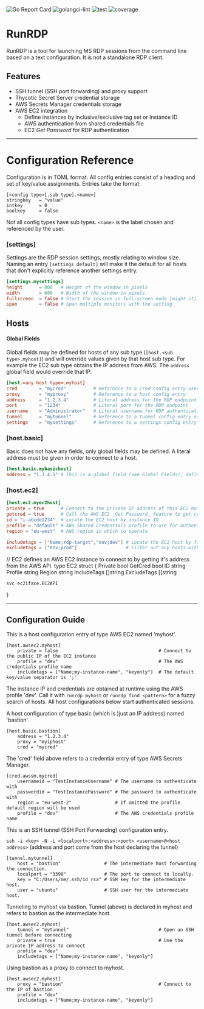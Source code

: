 ![Go Report Card](https://goreportcard.com/badge/github.com/danhale-git/runrdp)
![golangci-lint](https://github.com/danhale-git/runrdp/actions/workflows/golangci-lint.yaml/badge.svg)
![test](https://github.com/danhale-git/craft/actions/workflows/go-test.yaml/badge.svg)
![coverage](https://img.shields.io/badge/coverage-72.7%25-yellow)

# RunRDP

RunRDP is a tool for launching MS RDP sessions from the command line based on a text configuration. It is not a standalone RDP client.

## Features
* SSH tunnel (SSH port forwarding) and proxy support
* Thycotic Secret Server credential storage
* AWS Secrets Manager credentials storage
* AWS EC2 integration
    * Define instances by inclusive/exclusive tag set or instance ID
    * AWS authentication from shared credentials file
    * EC2 _Get Password_ for RDP authentication
-------
# Configuration Reference

Configuration is in TOML format. All config entries consist of a heading and set of key/value assignments.
Entries take the format:
```
[<config type>[.sub type].<name>]
stringkey   = "value"
intkey      = 0
boolkey     = false
```

Not all config types have sub types. `<name>` is the label chosen and referenced by the user.

### [settings]
Settings are the RDP session settings, mostly relating to window size. Naming an entry `[settings.default]` will make it the default for all hosts that don't explicitly reference another settings entry.
```toml
[settings.mysettings]
height      = 800   # Height of the window in pixels
width       = 600   # Width of the window in pixels
fullscreen  = false # Start the session in full-screen mode (might still start in full-screen if false)
span        = false # Span multiple monitors with the setting
```

## Hosts

#### Global Fields
Global fields may be defined for hosts of any sub type (`[host.<sub type>.myhost]`) and will override values given by that host sub type. For example the EC2 sub type obtains the IP address from AWS. The `address` global field would override that IP. 
```toml
[host.<any host type>.myhost]
cred        = "mycred"          # Reference to a cred config entry used to authenticate (e.g. [cred.thycotic.mycred])
proxy       = "myproxy"         # Reference to a host config entry
address     = "1.2.3.4"         # Literal address for the RDP endpoint
port        = "1234"            # Literal port for the RDP endpoint
username    = "Administrator"   # Literal username for RDP authentication
tunnel      = "mytunnel"        # Reference to a tunnel config entry used to start an SSH tunnel (e.g. [cred.tunnel.mytunnel])
settings    = "mysettings"      # Reference to a settings config entry to define RDP settings (e.g. [settings.mysettings])
```

### [host.basic]
Basic does not have any fields, only global fields may be defined. A literal address must be given in order to connect to a host.
```toml
[host.basic.mybasichost]
address = "1.3.4.5" # This is a global field (see Global Fields), defined here as an example
```

### [host.ec2]

```toml
[host.ec2.myec2host]
private = true      # Connect to the private IP address of this EC2 host
getcred = true      # Call the AWS EC2 _Get Password_ feature to get credentials for RDP authentication
id = "i-abcde1234"  # Locate the EC2 host by instance ID
profile = "default" # AWS Shared Credentials profile to use for authentication
region = "eu-west"  # AWS region in which to operate

includetags = ["Name;rdp-target","env;dev"] # Locate the EC2 host by filtering for these tags
excludetags = ["env;prod"]                  # Filter out any hosts with these tags
```



// EC2 defines an AWS EC2 instance to connect to by getting it's address from the AWS API.
type EC2 struct {
Private     bool
GetCred     bool
ID          string
Profile     string
Region      string
IncludeTags []string
ExcludeTags []string

	svc ec2iface.EC2API
}

_______
## Configuration Guide

This is a host configuration entry of type AWS EC2 named 'myhost'.

    [host.awsec2.myhost]
        private = false                                     # Connect to the public IP of the EC2 instance
        profile = "dev"                                     # The AWS credentials profile name
        includetags = ["Name;my-instance-name", "keyonly"]  # The default key/value separator is ';'
        
The instance IP and credentials are obtained at runtime using the AWS profile 'dev'.
Call it with `runrdp myhost` or `runrdp find <pattern>` for a fuzzy search of hosts.
All host configurations below start authenticated sessions.

A host configuration of type basic (which is )just an IP address) named 'bastion'.

    [host.basic.bastion]
        address = "1.2.3.4"
        proxy = "myiphost"
        cred = "mycred"
        
The 'cred' field above refers to a credential entry of type AWS Secrets Manager.
        
    [cred.awssm.mycred]
        usernameid = "TestInstanceUsername" # The username to authenticate with
        passwordid = "TestInstancePassword" # The password to authenticate with
        region = "eu-west-2"                # If omitted the profile default region will be used
        profile = "dev"                     # The AWS credentials profile name
        
This is an SSH tunnel (SSH Port Forwarding) configuration entry.

`ssh -i <key> -N -L <localport>:<address>:<port> <username>@<host address>`
(address and port come from the host declaring the tunnel)

    [tunnel.mytunnel]
        host = "bastion"                # The intermediate host forwarding the connection.
        localport = "3390"              # The port to connect to locally.
        key = "C:/Users/me/.ssh/id_rsa" # SSH key for the intermediate host.
        user = "ubuntu"                 # SSH user for the intermediate host.

Tunneling to myhost via bastion. Tunnel (above) is declared in myhost and refers to bastion as the intermediate host.

    [host.awsec2.myhost]
        tunnel = "mytunnel"                                 # Open an SSH tunnel before connecting 
        private = true                                      # Use the private IP address to connect
        profile = "dev"
        includetags = ["Name;my-instance-name", "keyonly"]
        
Using bastion as a proxy to connect to myhost.
        
    [host.awsec2.myhost]
        proxy = "bastion"                                   # Connect to the IP of bastion
        profile = "dev"
        includetags = ["Name;my-instance-name", "keyonly"]
